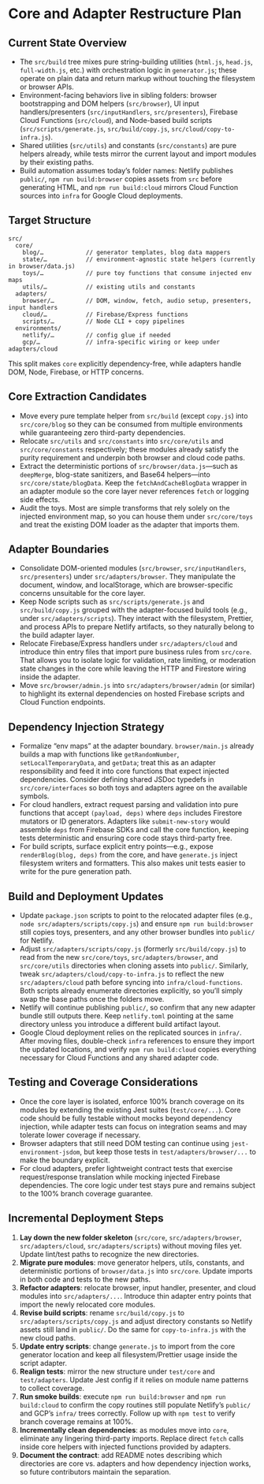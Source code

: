 # Core and Adapter Restructure Plan

## Current State Overview
- The `src/build` tree mixes pure string-building utilities (`html.js`, `head.js`, `full-width.js`, etc.) with orchestration logic in `generator.js`; these operate on plain data and return markup without touching the filesystem or browser APIs.
- Environment-facing behaviors live in sibling folders: browser bootstrapping and DOM helpers (`src/browser`), UI input handlers/presenters (`src/inputHandlers`, `src/presenters`), Firebase Cloud Functions (`src/cloud`), and Node-based build scripts (`src/scripts/generate.js`, `src/build/copy.js`, `src/cloud/copy-to-infra.js`).
- Shared utilities (`src/utils`) and constants (`src/constants`) are pure helpers already, while tests mirror the current layout and import modules by their existing paths.
- Build automation assumes today’s folder names: Netlify publishes `public/`, `npm run build:browser` copies assets from `src` before generating HTML, and `npm run build:cloud` mirrors Cloud Function sources into `infra` for Google Cloud deployments.

## Target Structure
```
src/
  core/
    blog/…            // generator templates, blog data mappers
    state/…           // environment-agnostic state helpers (currently in browser/data.js)
    toys/…            // pure toy functions that consume injected env maps
    utils/…           // existing utils and constants
  adapters/
    browser/…         // DOM, window, fetch, audio setup, presenters, input handlers
    cloud/…           // Firebase/Express functions
    scripts/…         // Node CLI + copy pipelines
  environments/
    netlify/…         // config glue if needed
    gcp/…             // infra-specific wiring or keep under adapters/cloud
```

This split makes `core` explicitly dependency-free, while adapters handle DOM, Node, Firebase, or HTTP concerns.

## Core Extraction Candidates
- Move every pure template helper from `src/build` (except `copy.js`) into `src/core/blog` so they can be consumed from multiple environments while guaranteeing zero third-party dependencies.
- Relocate `src/utils` and `src/constants` into `src/core/utils` and `src/core/constants` respectively; these modules already satisfy the purity requirement and underpin both browser and cloud code paths.
- Extract the deterministic portions of `src/browser/data.js`—such as `deepMerge`, blog-state sanitizers, and Base64 helpers—into `src/core/state/blogData`. Keep the `fetchAndCacheBlogData` wrapper in an adapter module so the core layer never references `fetch` or logging side effects.
- Audit the toys. Most are simple transforms that rely solely on the injected environment map, so you can house them under `src/core/toys` and treat the existing DOM loader as the adapter that imports them.

## Adapter Boundaries
- Consolidate DOM-oriented modules (`src/browser`, `src/inputHandlers`, `src/presenters`) under `src/adapters/browser`. They manipulate the document, window, and localStorage, which are browser-specific concerns unsuitable for the core layer.
- Keep Node scripts such as `src/scripts/generate.js` and `src/build/copy.js` grouped with the adapter-focused build tools (e.g., under `src/adapters/scripts`). They interact with the filesystem, Prettier, and process APIs to prepare Netlify artifacts, so they naturally belong to the build adapter layer.
- Relocate Firebase/Express handlers under `src/adapters/cloud` and introduce thin entry files that import pure business rules from `src/core`. That allows you to isolate logic for validation, rate limiting, or moderation state changes in the core while leaving the HTTP and Firestore wiring inside the adapter.
- Move `src/browser/admin.js` into `src/adapters/browser/admin` (or similar) to highlight its external dependencies on hosted Firebase scripts and Cloud Function endpoints.

## Dependency Injection Strategy
- Formalize “env maps” at the adapter boundary. `browser/main.js` already builds a map with functions like `getRandomNumber`, `setLocalTemporaryData`, and `getData`; treat this as an adapter responsibility and feed it into core functions that expect injected dependencies. Consider defining shared JSDoc typedefs in `src/core/interfaces` so both toys and adapters agree on the available symbols.
- For cloud handlers, extract request parsing and validation into pure functions that accept `(payload, deps)` where `deps` includes Firestore mutators or ID generators. Adapters like `submit-new-story` would assemble `deps` from Firebase SDKs and call the core function, keeping tests deterministic and ensuring core code stays third-party free.
- For build scripts, surface explicit entry points—e.g., expose `renderBlog(blog, deps)` from the core, and have `generate.js` inject filesystem writers and formatters. This also makes unit tests easier to write for the pure generation path.

## Build and Deployment Updates
- Update `package.json` scripts to point to the relocated adapter files (e.g., `node src/adapters/scripts/copy.js`) and ensure `npm run build:browser` still copies toys, presenters, and any other browser bundles into `public/` for Netlify.
- Adjust `src/adapters/scripts/copy.js` (formerly `src/build/copy.js`) to read from the new `src/core/toys`, `src/adapters/browser`, and `src/core/utils` directories when cloning assets into `public/`. Similarly, tweak `src/adapters/cloud/copy-to-infra.js` to reflect the new `src/adapters/cloud` path before syncing into `infra/cloud-functions`. Both scripts already enumerate directories explicitly, so you’ll simply swap the base paths once the folders move.
- Netlify will continue publishing `public/`, so confirm that any new adapter bundle still outputs there. Keep `netlify.toml` pointing at the same directory unless you introduce a different build artifact layout.
- Google Cloud deployment relies on the replicated sources in `infra/`. After moving files, double-check `infra` references to ensure they import the updated locations, and verify `npm run build:cloud` copies everything necessary for Cloud Functions and any shared adapter code.

## Testing and Coverage Considerations
- Once the core layer is isolated, enforce 100% branch coverage on its modules by extending the existing Jest suites (`test/core/...`). Core code should be fully testable without mocks beyond dependency injection, while adapter tests can focus on integration seams and may tolerate lower coverage if necessary.
- Browser adapters that still need DOM testing can continue using `jest-environment-jsdom`, but keep those tests in `test/adapters/browser/...` to make the boundary explicit.
- For cloud adapters, prefer lightweight contract tests that exercise request/response translation while mocking injected Firebase dependencies. The core logic under test stays pure and remains subject to the 100% branch coverage guarantee.

## Incremental Deployment Steps
1. **Lay down the new folder skeleton** (`src/core`, `src/adapters/browser`, `src/adapters/cloud`, `src/adapters/scripts`) without moving files yet. Update lint/test paths to recognize the new directories.
2. **Migrate pure modules**: move generator helpers, utils, constants, and deterministic portions of `browser/data.js` into `src/core`. Update imports in both code and tests to the new paths.
3. **Refactor adapters**: relocate browser, input handler, presenter, and cloud modules into `src/adapters/...`. Introduce thin adapter entry points that import the newly relocated core modules.
4. **Revise build scripts**: rename `src/build/copy.js` to `src/adapters/scripts/copy.js` and adjust directory constants so Netlify assets still land in `public/`. Do the same for `copy-to-infra.js` with the new cloud paths.
5. **Update entry scripts**: change `generate.js` to import from the core generator location and keep all filesystem/Prettier usage inside the script adapter.
6. **Realign tests**: mirror the new structure under `test/core` and `test/adapters`. Update Jest config if it relies on module name patterns to collect coverage.
7. **Run smoke builds**: execute `npm run build:browser` and `npm run build:cloud` to confirm the copy routines still populate Netlify’s `public/` and GCP’s `infra/` trees correctly. Follow up with `npm test` to verify branch coverage remains at 100%.
8. **Incrementally clean dependencies**: as modules move into `core`, eliminate any lingering third-party imports. Replace direct `fetch` calls inside core helpers with injected functions provided by adapters.
9. **Document the contract**: add README notes describing which directories are core vs. adapters and how dependency injection works, so future contributors maintain the separation.

